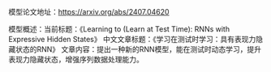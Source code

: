 模型论文地址：https://arxiv.org/abs/2407.04620

模型概述：当前标题：《Learning to (Learn at Test Time): RNNs with Expressive Hidden States》
中文文章标题：《学习在测试时学习：具有表现力隐藏状态的RNN》
文章内容：提出一种新的RNN模型，能在测试时动态学习，提升表现力隐藏状态，增强序列数据处理能力。
